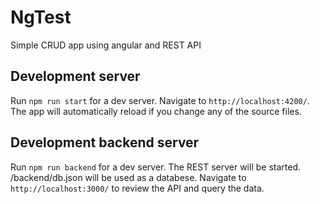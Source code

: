 # NgTest

Simple CRUD app using angular and REST API

## Development server

Run `npm run start` for a dev server. Navigate to `http://localhost:4200/`. The app will automatically reload if you change any of the source files.

## Development backend server

Run `npm run backend` for a dev server. The REST server will be started. /backend/db.json will be used as a databese.
Navigate to `http://localhost:3000/` to review the API and query the data.
